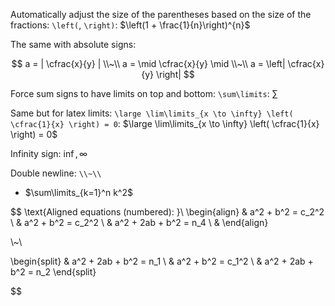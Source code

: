  
Automatically adjust the size of the parentheses based on the size of the fractions: `\left(`, `\right)`: $\left(1 + \frac{1}{n}\right)^{n}$

The same with absolute signs:

$$
a = | \cfrac{x}{y} | \\~\\
a = \mid \cfrac{x}{y} \mid \\~\\
a = \left| \cfrac{x}{y} \right|
$$


Force sum signs to have limits on top and bottom: `\sum\limits`: $\sum\limits$

Same but for latex limits: `\large \lim\limits_{x \to \infty} \left( \cfrac{1}{x} \right) = 0`: $\large \lim\limits_{x \to \infty} \left( \cfrac{1}{x} \right) = 0$

Infinity sign: $\inf, \infty$

Double newline: `\\~\\`
- $\sum\limits_{k=1}^n k^2$

$$
\text{Aligned equations (numbered): }\\
\begin{align}
    & a^2 + b^2 = c_2^2 \\
    & a^2 + b^2 = c_2^2 \\
    & a^2 + 2ab + b^2 = n_4 \\
    & 
\end{align}

\\~\\

\begin{split}
        &  a^2 + 2ab + b^2 = n_1 \\
        & a^2 + b^2 = c_1^2 \\
        & a^2 + 2ab + b^2 = n_2 
\end{split}

$$
